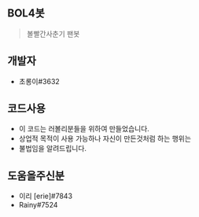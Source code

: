 ## BOL4봇
> 볼빨간사춘기 팬봇

개발자
----
- 초롱이#3632

코드사용
----
- 이 코드는 러볼리분들을 위하여 만들었습니다.
- 상업적 목적이 사용 가능하나 자신이 만든것처럼 하는 행위는
- 불법임을 알려드립니다.

도움을주신분
----
- 이리 [erie]#7843
- Rainy#7524